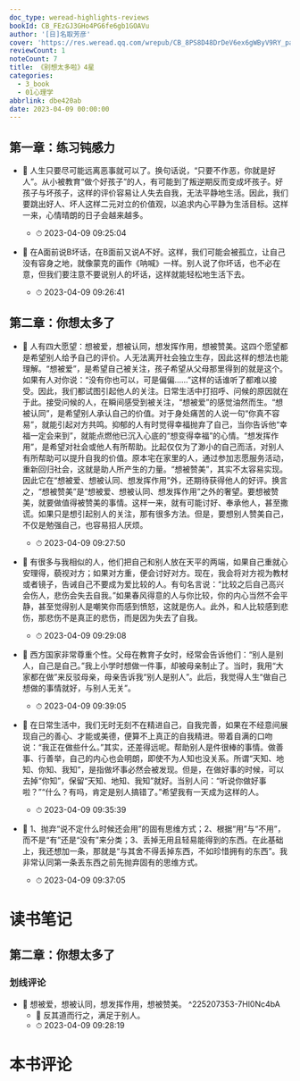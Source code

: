 ```yaml
---
doc_type: weread-highlights-reviews
bookId: CB_FEzGJ3GHo4PG6fe6gb1GOAVu
author: '[日]名取芳彦'
cover: 'https://res.weread.qq.com/wrepub/CB_8PS8D48DrDeV6ex6gWByV9RY_parsecover'
reviewCount: 1
noteCount: 7
title: 《别想太多啦》4星
categories:
  - 3_book
  - 01心理学
abbrlink: dbe420ab
date: 2023-04-09 00:00:00
---
```



## 第一章：练习钝感力


- 📌 人生只要尽可能远离恶事就可以了。换句话说，“只要不作恶，你就是好人”。从小被教育“做个好孩子”的人，有可能到了叛逆期反而变成坏孩子。好孩子与坏孩子，这样的评价容易让人失去自我，无法平静地生活。因此，我们要跳出好人、坏人这样二元对立的价值观，以追求内心平静为生活目标。这样一来，心情晴朗的日子会越来越多。 
    - ⏱ 2023-04-09 09:25:04 

- 📌 在A面前说B坏话，在B面前又说A不好。这样，我们可能会被孤立，让自己没有容身之地，就像蒙克的画作《呐喊》一样。别人说了你坏话，也不必在意，但我们要注意不要说别人的坏话，这样就能轻松地生活下去。 
    - ⏱ 2023-04-09 09:26:41 
## 第二章：你想太多了


- 📌 人有四大愿望：想被爱，想被认同，想发挥作用，想被赞美。这四个愿望都是希望别人给予自己的评价。人无法离开社会独立生存，因此这样的想法也能理解。“想被爱”，是希望自己被关注，孩子希望从父母那里得到的就是这个。如果有人对你说：“没有你也可以，可是偏偏……”这样的话谁听了都难以接受。因此，我们都试图引起他人的关注。日常生活中打招呼、问候的原因就在于此。接受问候的人，在瞬间感受到被关注，“想被爱”的感觉油然而生。“想被认同”，是希望别人承认自己的价值。对于身处痛苦的人说一句“你真不容易”，就能引起对方共鸣。抑郁的人有时觉得幸福抛弃了自己，当你告诉他“幸福一定会来到”，就能点燃他已沉入心底的“想变得幸福”的心情。“想发挥作用”，是希望对社会或他人有所帮助。比起仅仅为了渺小的自己而活，对别人有所帮助可以提升自我的价值。原本宅在家里的人，通过参加志愿服务活动，重新回归社会，这就是助人所产生的力量。“想被赞美”，其实不太容易实现。因此它在“想被爱、想被认同、想发挥作用”外，还期待获得他人的好评。换言之，“想被赞美”是“想被爱、想被认同、想发挥作用”之外的奢望。要想被赞美，就要做值得被赞美的事情。这样一来，就有可能讨好、奉承他人，甚至撒谎。如果只是想引起别人的关注，那有很多方法。但是，要想别人赞美自己，不仅是勉强自己，也容易招人厌烦。 
    - ⏱ 2023-04-09 09:27:50 

- 📌 有很多与我相似的人，他们把自己和别人放在天平的两端，如果自己重就心安理得，藐视对方；如果对方重，便会讨好对方。现在，我会将对方视为教材或者镜子，告诫自己不要成为爱比较的人。有句名言说：“比较之后自己高兴会伤人，悲伤会失去自我。”如果春风得意的人与你比较，你的内心当然不会平静，甚至觉得别人是嘲笑你而感到愤怒，这就是伤人。此外，和人比较感到悲伤，那悲伤不是真正的悲伤，而是因为失去了自我。 
    - ⏱ 2023-04-09 09:29:08 

- 📌 西方国家非常尊重个性。父母在教育子女时，经常会告诉他们：“别人是别人，自己是自己。”我上小学时想做一件事，却被母亲制止了。当时，我用“大家都在做”来反驳母亲，母亲告诉我“别人是别人”。此后，我觉得人生“做自己想做的事情就好，与别人无关”。 
    - ⏱ 2023-04-09 09:39:05 

- 📌 在日常生活中，我们无时无刻不在精进自己，自我完善，如果在不经意间展现自己的善心、才能或美德，便算不上真正的自我精进。带着自满的口吻说：“我正在做些什么。”其实，还差得远呢。帮助别人是件很棒的事情。做善事、行善举，自己的内心也会明朗，即使不为人知也没关系。所谓“天知、地知、你知、我知”，是指做坏事必然会被发现。但是，在做好事的时候，可以去掉“你知”，保留“天知、地知、我知”就好。当别人问：“听说你做好事啦？”“什么？有吗，肯定是别人搞错了。”希望我有一天成为这样的人。 
    - ⏱ 2023-04-09 09:35:39 

- 📌 1、抛弃“说不定什么时候还会用”的固有思维方式；2、根据“用”与“不用”，而不是“有”还是“没有”来分类；3、丢掉无用且轻易能得到的东西。在此基础上，我还想加一条，那就是“与其舍不得丢掉东西，不如珍惜拥有的东西”。我非常认同第一条丢东西之前先抛弃固有的思维方式。 
    - ⏱ 2023-04-09 09:37:05 

# 读书笔记

## 第二章：你想太多了

### 划线评论
- 📌 想被爱，想被认同，想发挥作用，想被赞美。  ^225207353-7Hl0Nc4bA
    - 💭 反其道而行之，满足于别人。
    - ⏱ 2023-04-09 09:28:19


# 本书评论
